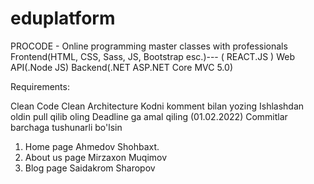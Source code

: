 # eduplatform
PROCODE - Online programming master classes with professionals Frontend(HTML, CSS, Sass, JS, Bootstrap esc.)--- ( REACT.JS )  Web API(.Node JS) Backend(.NET ASP.NET Core MVC 5.0)

Requirements:

Clean Code
Clean Architecture
Kodni komment bilan yozing
Ishlashdan oldin pull qilib oling
Deadline ga amal qiling (01.02.2022)
Commitlar barchaga tushunarli bo'lsin

1. Home page Ahmedov Shohbaxt.
2. About us page Mirzaxon Muqimov
3. Blog page Saidakrom Sharopov
